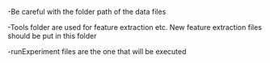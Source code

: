 -Be careful with the folder path of the data files

-Tools folder are used for feature extraction etc. New feature extraction files should be put in this folder

-runExperiment files are the one that will be executed
